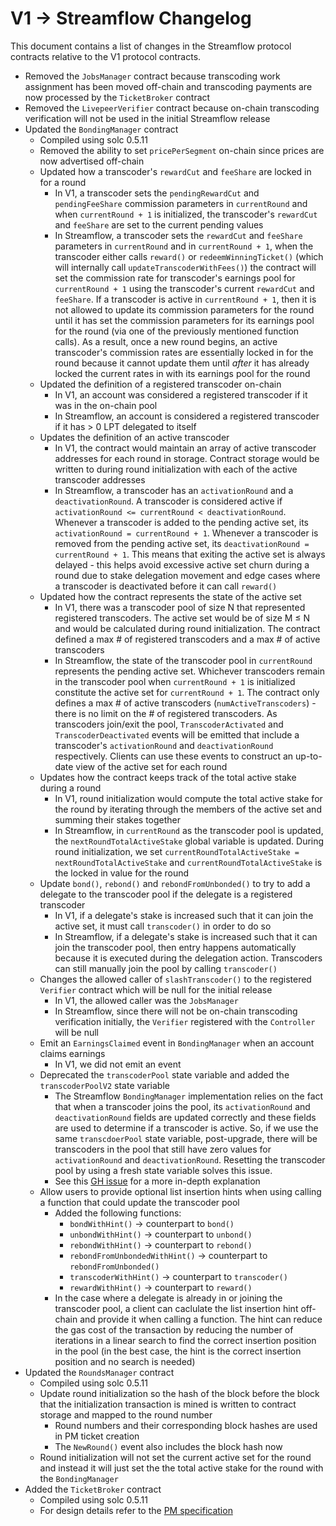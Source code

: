 # V1 -> Streamflow Changelog

This document contains a list of changes in the Streamflow protocol contracts relative to the V1 protocol contracts.

- Removed the `JobsManager` contract because transcoding work assignment has been moved off-chain and transcoding payments are now processed by the `TicketBroker` contract
- Removed the `LivepeerVerifier` contract because on-chain transcoding verification will not be used in the initial Streamflow release
- Updated the `BondingManager` contract
    - Compiled using solc 0.5.11
    - Removed the ability to set `pricePerSegment` on-chain since prices are now advertised off-chain
    - Updated how a transcoder's `rewardCut` and `feeShare` are locked in for a round
        - In V1, a transcoder sets the `pendingRewardCut` and `pendingFeeShare` commission parameters in `currentRound` and when `currentRound + 1` is initialized, the transcoder's `rewardCut` and `feeShare` are set to the current pending values
        - In Streamflow, a transcoder sets the `rewardCut` and `feeShare` parameters in `currentRound` and in `currentRound + 1`, when the transcoder either calls `reward()` or `redeemWinningTicket()` (which will internally call `updateTranscoderWithFees()`) the contract will set the commission rate for transcoder's earnings pool for `currentRound + 1` using the transcoder's current `rewardCut` and `feeShare`. If a transcoder is active in `currentRound + 1`, then it is not allowed to update its commission parameters for the round until it has set the commission parameters for its earnings pool for the round (via one of the previously mentioned function calls). As a result, once a new round begins, an active transcoder's commission rates are essentially locked in for the round because it cannot update them until *after* it has already locked the current rates in with its earnings pool for the round
    - Updated the definition of a registered transcoder on-chain
        - In V1, an account was considered a registered transcoder if it was in the on-chain pool
        - In Streamflow, an account is considered a registered transcoder if it has > 0 LPT delegated to itself
    - Updates the definition of an active transcoder
        - In V1, the contract would maintain an array of active transcoder addresses for each round in storage. Contract storage would be written to during round initialization with each of the active transcoder addresses
        - In Streamflow, a transcoder has an `activationRound` and a `deactivationRound`. A transcoder is considered active if `activationRound <= currentRound < deactivationRound`. Whenever a transcoder is added to the pending active set, its `activationRound = currentRound + 1`. Whenever a transcoder is removed from the pending active set, its `deactivationRound = currentRound + 1`. This means that exiting the active set is always delayed - this helps avoid excessive active set churn during a round due to stake delegation movement and edge cases where a transcoder is deactivated before it can call `reward()`
    - Updated how the contract represents the state of the active set
        - In V1, there was a transcoder pool of size N that represented registered transcoders. The active set would be of size M ≤ N and would be calculated during round initialization. The contract defined a max # of registered transcoders and a max # of active transcoders
        - In Streamflow, the state of the transcoder pool in `currentRound` represents the pending active set. Whichever transcoders remain in the transcoder pool when `currentRound + 1` is initialized constitute the active set for `currentRound + 1`. The contract only defines a max # of active transcoders (`numActiveTranscoders`) - there is no limit on the # of registered transcoders. As transcoders join/exit the pool, `TranscoderActivated` and `TranscoderDeactivated` events will be emitted that include a transcoder's `activationRound` and `deactivationRound` respectively. Clients can use these events to construct an up-to-date view of the active set for each round
    - Updates how the contract keeps track of the total active stake during a round
        - In V1, round initialization would compute the total active stake for the round by iterating through the members of the active set and summing their stakes together
        - In Streamflow, in `currentRound` as the transcoder pool is updated, the `nextRoundTotalActiveStake` global variable is updated. During round initialization, we set `currentRoundTotalActiveStake = nextRoundTotalActiveStake` and `currentRoundTotalActiveStake` is the locked in value for the round
    - Update `bond()`, `rebond()` and `rebondFromUnbonded()` to try to add a delegate to the transcoder pool if the delegate is a registered transcoder
        - In V1, if a delegate's stake is increased such that it can join the active set, it must call `transcoder()` in order to do so
        - In Streamflow, if a delegate's stake is increased such that it can join the transcoder pool, then entry happens automatically because it is executed during the delegation action. Transcoders can still manually join the pool by calling `transcoder()`
    - Changes the allowed caller of `slashTranscoder()` to the registered `Verifier` contract which will be null for the initial release
        - In V1, the allowed caller was the `JobsManager`
        - In Streamflow, since there will not be on-chain transcoding verification initially, the `Verifier` registered with the `Controller` will be null
    - Emit an `EarningsClaimed` event in `BondingManager` when an account claims earnings
        - In V1, we did not emit an event
    - Deprecated the `transcoderPool` state variable and added the `transcoderPoolV2` state variable
        - The Streamflow `BondingManager` implementation relies on the fact that when a transcoder joins the pool, its `activationRound` and `deactivationRound` fields are updated correctly and these fields are used to determine if a transcoder is active. So, if we use the same `transcdoerPool` state variable, post-upgrade, there will be transcoders in the pool that still have zero values for `activationRound` and `deactivationRound`. Resetting the transcoder pool by using a fresh state variable solves this issue.
        - See this [GH issue](https://github.com/livepeer/protocol/issues/355) for a more in-depth explanation 
    - Allow users to provide optional list insertion hints when using calling a function that could update the transcoder pool
        - Added the following functions:
          - `bondWithHint()` -> counterpart to `bond()`
          - `unbondWithHint()` -> counterpart to `unbond()`
          - `rebondWithHint()` -> counterpart to `rebond()`
          - `rebondFromUnbondedWithHint()` -> counterpart to `rebondFromUnbonded()`
          - `transcoderWithHint()` -> counterpart to `transcoder()`
          - `rewardWithHint()` -> counterpart to `reward()`
        - In the case where a delegate is already in or joining the transcoder pool, a client can caclulate the list insertion hint off-chain and provide it when calling a function. The hint can reduce the gas cost of the transaction by reducing the number of iterations in a linear search to find the correct insertion position in the pool (in the best case, the hint is the correct insertion position and no search is needed)
- Updated the `RoundsManager` contract
    - Compiled using solc 0.5.11
    - Update round initialization so the hash of the block before the block that the initialization transaction is mined is written to contract storage and mapped to the round number
        - Round numbers and their corresponding block hashes are used in PM ticket creation
        - The `NewRound()` event also includes the block hash now
    - Round initialization will not set the current active set for the round and instead it will just set the the total active stake for the round with the `BondingManager`
- Added the `TicketBroker` contract
    - Compiled using solc 0.5.11
    - For design details refer to the [PM specification](pm.md)